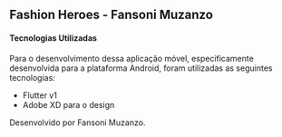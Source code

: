 ## Fashion Heroes - Fansoni Muzanzo

#### Tecnologias Utilizadas
Para o desenvolvimento dessa aplicação móvel, especificamente desenvolvida para a plataforma Android, foram utilizadas as seguintes tecnologias:

- Flutter v1
- Adobe XD para o design

Desenvolvido por Fansoni Muzanzo.